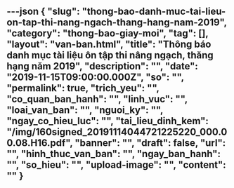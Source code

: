 ---json
{
    "slug": "thong-bao-danh-muc-tai-lieu-on-tap-thi-nang-ngach-thang-hang-nam-2019",
    "category": "thong-bao-giay-moi",
    "tag": [],
    "layout": "van-ban.html",
    "title": "Thông báo danh mục tài liệu ôn tập thi nâng ngạch, thăng hạng năm 2019",
    "description": "",
    "date": "2019-11-15T09:00:00.000Z",
    "so": "",
    "permalink": true,
    "trich_yeu": "",
    "co_quan_ban_hanh": "",
    "linh_vuc": "",
    "loai_van_ban": "",
    "nguoi_ky": "",
    "ngay_co_hieu_luc": "",
    "tai_lieu_dinh_kem": "/img/160signed_20191114044721225220_000.00.08.H16.pdf",
    "banner": "",
    "draft": false,
    "url": "",
    "hinh_thuc_van_ban": "",
    "ngay_ban_hanh": "",
    "so_hieu": "",
    "upload-image": "",
    "__content__": ""
}
---
